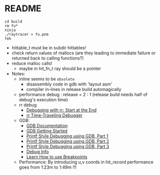 # README

```shell
cd build
rm fu*
ninja
./raytracer > fu.pnm
feh
```

- hittable_t must be in subdir hittables!
- check return values of mallocs (are they leading to immediate failure or returned back to calling functions?)
- reduce malloc calls!
  - maybe in hit_fn_t ray should be a pointer
- Notes:
  - inline seems to be `obsolete`
    - disassembly code in gdb with 'layout asm'
    - compiler in-lines in release build automagically
  - performance debug : release = 2 : 1 (release build needs half of debug's execution time)
  - rr debug
    - [Debugging with rr: Start at the End](https://www.youtube.com/watch?v=S6EQiSu_zNI&t=373s&pp=ygUTcnIgc3RhcnQgYXQgdGhlIGVuZA%3D%3D)
    - [rr Time-Traveling Debugger](https://www.youtube.com/watch?v=eOrpuc89baE)
  - GDB:
    - [GDB Documentation](https://www.sourceware.org/gdb/documentation/)
    - [GDB Getting Started](https://developers.redhat.com/articles/the-gdb-developers-gnu-debugger-tutorial-part-1-getting-started-with-the-debugger)
    - [Printf Style Debugging using GDB, Part 1](https://developers.redhat.com/articles/2021/10/05/printf-style-debugging-using-gdb-part-1)
    - [Printf Style Debugging using GDB, Part 2](https://developers.redhat.com/articles/2021/10/13/printf-style-debugging-using-gdb-part-2)
    - [Printf Style Debugging using GDB, Part 3](https://developers.redhat.com/articles/2021/12/09/printf-style-debugging-using-gdb-part-3)
    - [Debug Info](https://developers.redhat.com/articles/2022/01/10/gdb-developers-gnu-debugger-tutorial-part-2-all-about-debuginfo#)
    - [Learn How to use Breakpoints](https://developers.redhat.com/articles/2022/11/08/introduction-debug-events-learn-how-use-breakpoints#what_is_a_breakpoint_)
  - Performance: By introducing u,v coords in hit_record performance goes from 1:23m to 1:49m !!!
